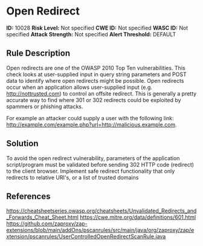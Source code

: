 
# Open Redirect

**ID:** 10028
**Risk Level:** Not specified
**CWE ID:** Not specified
**WASC ID:** Not specified
**Attack Strength:** Not specified
**Alert Threshold:** DEFAULT

## Rule Description
Open redirects are one of the OWASP 2010 Top Ten vulnerabilities. This check looks at user-supplied input in query string parameters and POST data to identify where open redirects might be possible. Open redirects occur when an application allows user-supplied input (e.g. http://nottrusted.com) to control an offsite redirect. This is generally a pretty accurate way to find where 301 or 302 redirects could be exploited by spammers or phishing attacks.

For example an attacker could supply a user with the following link: http://example.com/example.php?url=http://malicious.example.com.

## Solution
To avoid the open redirect vulnerability, parameters of the application script/program must be validated before sending 302 HTTP code (redirect) to the client browser. Implement safe redirect functionality that only redirects to relative URI's, or a list of trusted domains

## References
https://cheatsheetseries.owasp.org/cheatsheets/Unvalidated_Redirects_and_Forwards_Cheat_Sheet.html
https://cwe.mitre.org/data/definitions/601.html
https://github.com/zaproxy/zap-extensions/blob/main/addOns/pscanrules/src/main/java/org/zaproxy/zap/extension/pscanrules/UserControlledOpenRedirectScanRule.java
